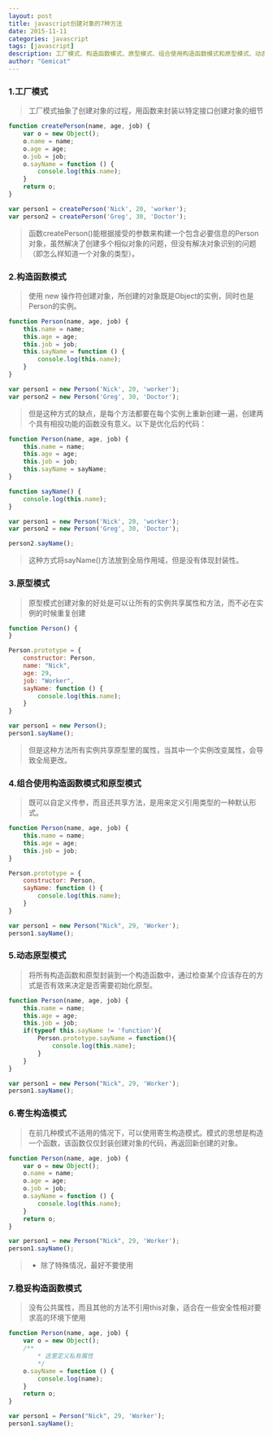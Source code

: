 ```yaml
---
layout: post
title: javascript创建对象的7种方法
date: 2015-11-11
categories: javascript
tags: [javascript]
description: 工厂模式、构造函数模式、原型模式、组合使用构造函数模式和原型模式、动态原型模式、寄生构造模式、稳妥构造函数模式...
author: "Gemicat"
---
```


### 1.工厂模式

>工厂模式抽象了创建对象的过程，用函数来封装以特定接口创建对象的细节

```javascript
function createPerson(name, age, job) {
    var o = new Object();
    o.name = name;
    o.age = age;
    o.job = job;
    o.sayName = function () {
        console.log(this.name);
    }
    return o;
}

var person1 = createPerson('Nick', 20, 'worker');
var person2 = createPerson('Greg', 30, 'Doctor');
```

>函数createPerson()能根据接受的参数来构建一个包含必要信息的Person对象，虽然解决了创建多个相似对象的问题，但没有解决对象识别的问题（即怎么样知道一个对象的类型）。

### 2.构造函数模式

>使用 new 操作符创建对象，所创建的对象既是Object的实例，同时也是Person的实例。

```javascript
function Person(name, age, job) {
    this.name = name;
    this.age = age;
    this.job = job;
    this.sayName = function () {
        console.log(this.name);
    }
}

var person1 = new Person('Nick', 20, 'worker');
var person2 = new Person('Greg', 30, 'Doctor');
```

>但是这种方式的缺点，是每个方法都要在每个实例上重新创建一遍，创建两个具有相投功能的函数没有意义。以下是优化后的代码：

```javascript
function Person(name, age, job) {
    this.name = name;
    this.age = age;
    this.job = job;
    this.sayName = sayName;
}

function sayName() {
    console.log(this.name);
}

var person1 = new Person('Nick', 20, 'worker');
var person2 = new Person('Greg', 30, 'Doctor');

person2.sayName();
```

>这种方式将sayName()方法放到全局作用域，但是没有体现封装性。

### 3.原型模式

>原型模式创建对象的好处是可以让所有的实例共享属性和方法，而不必在实例的时候重复创建

```javascript
function Person() {
}

Person.prototype = {
    constructor: Person,
    name: "Nick",
    age: 29,
    job: "Worker",
    sayName: function () {
        console.log(this.name);
    }
}

var person1 = new Person();
person1.sayName();
```

>但是这种方法所有实例共享原型里的属性，当其中一个实例改变属性，会导致全局更改。

### 4.组合使用构造函数模式和原型模式

>既可以自定义传参，而且还共享方法，是用来定义引用类型的一种默认形式。

```javascript
function Person(name, age, job) {
    this.name = name;
    this.age = age;
    this.job = job;
}

Person.prototype = {
    constructor: Person,
    sayName: function () {
        console.log(this.name);
    }
}

var person1 = new Person("Nick", 29, 'Worker');
person1.sayName();
```

### 5.动态原型模式

>将所有构造函数和原型封装到一个构造函数中，通过检查某个应该存在的方式是否有效来决定是否需要初始化原型。

```javascript
function Person(name, age, job) {
    this.name = name;
    this.age = age;
    this.job = job;
    if(typeof this.sayName != 'function'){
        Person.prototype.sayName = function(){
            console.log(this.name);
        }
    }
}

var person1 = new Person("Nick", 29, 'Worker');
person1.sayName();
```

### 6.寄生构造模式

>在前几种模式不适用的情况下，可以使用寄生构造模式。模式的思想是构造一个函数，该函数仅仅封装创建对象的代码，再返回新创建的对象。

```javascript
function Person(name, age, job) {
    var o = new Object();
    o.name = name;
    o.age = age;
    o.job = job;
    o.sayName = function () {
        console.log(this.name);
    }
    return o;
}

var person1 = new Person("Nick", 29, 'Worker');
person1.sayName();
```

>* 除了特殊情况，最好不要使用

### 7.稳妥构造函数模式

>没有公共属性，而且其他的方法不引用this对象，适合在一些安全性相对要求高的环境下使用

```javascript
function Person(name, age, job) {
    var o = new Object();
    /**
        * 这里定义私有属性
        */
    o.sayName = function () {
        console.log(name);
    }
    return o;
}

var person1 = Person("Nick", 29, 'Worker');
person1.sayName();
```



